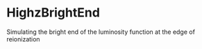 HighzBrightEnd
==============

Simulating the bright end of the luminosity function at the edge of reionization
